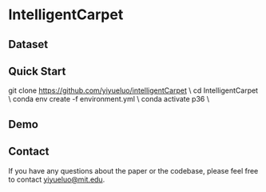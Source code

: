# IntelligentCarpet

## Dataset


## Quick Start
git clone https://github.com/yiyueluo/intelligentCarpet \\
cd IntelligentCarpet \\
conda env create -f environment.yml \\
conda activate p36 \\

## Demo


## Contact
If you have any questions about the paper or the codebase, please feel free to contact yiyueluo@mit.edu.
